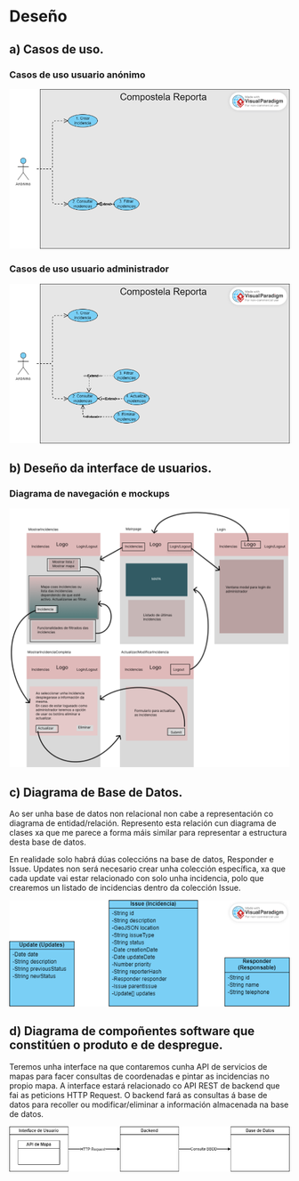 # Deseño

## a) Casos de uso.

### Casos de uso usuario anónimo

![Diagrama de casos de uso de usuario anónimo](../img/AnonimoCompostelaReporta.png)

### Casos de uso usuario administrador

![Diagrama de casos de uso de usuario administrador](../img/AdminCompostelaReporta.png)

## b) Deseño da interface de usuarios.

### Diagrama de navegación e mockups

![Diagrama de navegacion e mockups](../img/mockup/diagramas_navegacion.png)

## c) Diagrama de Base de Datos.

Ao ser unha base de datos non relacional non cabe a representación co diagrama de entidad/relación. Represento esta relación cun diagrama de clases xa que me parece a forma máis similar para representar a estructura desta base de datos.

En realidade solo habrá dúas coleccións na base de datos, Responder e Issue. Updates non será necesario crear unha colección específica, xa que cada update vai estar relacionado con solo unha incidencia, polo que crearemos un listado de incidencias dentro da colección Issue.

![Representación da base de datos cun diagrama de clases](../img/DatabaseRepresentation.png)

## d) Diagrama de compoñentes software que constitúen o produto e de despregue.

Teremos unha interface na que contaremos cunha API de servicios de mapas para facer consultas de coordenadas e pintar as incidencias no propio mapa.
A interface estará relacionado co API REST de backend que fai as peticions HTTP Request.
O backend fará as consultas á base de datos para recoller ou modificar/eliminar a información almacenada na base de datos.

![Diagrama de componentes software](../img/SystemComponentDiagram.png)
